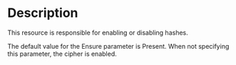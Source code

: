 # Description

This resource is responsible for enabling or disabling hashes.

The default value for the Ensure parameter is Present. When not specifying this
parameter, the cipher is enabled.
